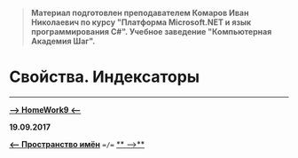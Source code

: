 > **Материал подготовлен преподавателем Комаров Иван Николаевич по курсу "Платформа Microsoft.NET и язык программирования С#". Учебное заведение "Компьютерная Академия Шаг".**

Свойства. Индексаторы
===














***

[**-->     HomeWork9     <--**]()

**19.09.2017**

[**<-- Пространство имён**](https://github.com/SuvStreet/IT_Step_C_Sharp/tree/master/ClassWork/Day7#Пространство-имён) `=/=` [** -->**]()
